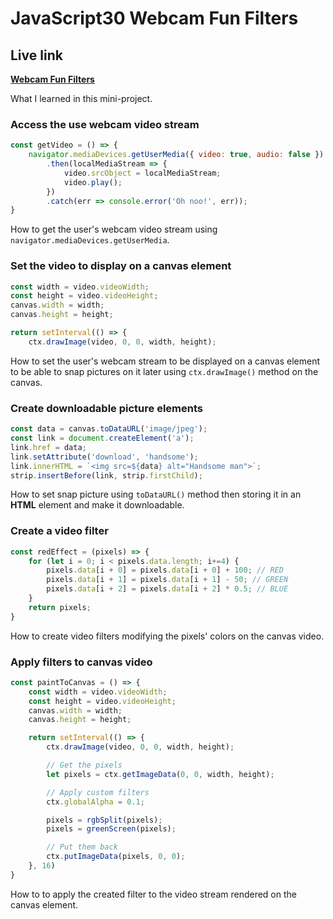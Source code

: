 # JavaScript30 Webcam Fun Filters

## Live link
**[Webcam Fun Filters](https://rawcdn.githack.com/Redvanisation/JavaScript-30/8d79b05822f186f92032da49b1ab84a5713d24de/19.Webcam-fun/index.html)**

What I learned in this mini-project.

### Access the use webcam video stream

``` javascript
const getVideo = () => {
    navigator.mediaDevices.getUserMedia({ video: true, audio: false })
        .then(localMediaStream => {
            video.srcObject = localMediaStream;
            video.play();
        })
        .catch(err => console.error('Oh noo!', err));
}
```
How to get the user's webcam video stream using `navigator.mediaDevices.getUserMedia`.

### Set the video to display on a canvas element

``` javascript
const width = video.videoWidth;
const height = video.videoHeight;
canvas.width = width;
canvas.height = height;

return setInterval(() => {
    ctx.drawImage(video, 0, 0, width, height);
```

How to set the user's webcam stream to be displayed on a canvas element to be able to snap pictures on it later using `ctx.drawImage()` method on the canvas.

### Create downloadable picture elements

``` JavaScript
const data = canvas.toDataURL('image/jpeg');
const link = document.createElement('a');
link.href = data;
link.setAttribute('download', 'handsome');
link.innerHTML = `<img src=${data} alt="Handsome man">`;
strip.insertBefore(link, strip.firstChild);
```

How to set snap picture using `toDataURL()` method then storing it in an **HTML** <a> element and make it downloadable.

### Create a video filter

``` JavaScript
const redEffect = (pixels) => {
    for (let i = 0; i < pixels.data.length; i+=4) {
        pixels.data[i + 0] = pixels.data[i + 0] + 100; // RED
        pixels.data[i + 1] = pixels.data[i + 1] - 50; // GREEN
        pixels.data[i + 2] = pixels.data[i + 2] * 0.5; // BLUE
    }
    return pixels;
}
```

How to create video filters modifying the pixels' colors on the canvas video.

### Apply filters to canvas video

``` JavaScript
const paintToCanvas = () => {
    const width = video.videoWidth;
    const height = video.videoHeight;
    canvas.width = width;
    canvas.height = height;

    return setInterval(() => {
        ctx.drawImage(video, 0, 0, width, height);

        // Get the pixels
        let pixels = ctx.getImageData(0, 0, width, height);

        // Apply custom filters
        ctx.globalAlpha = 0.1;

        pixels = rgbSplit(pixels);
        pixels = greenScreen(pixels);

        // Put them back
        ctx.putImageData(pixels, 0, 0);
    }, 16)
}
```

How to to apply the created filter to the video stream rendered on the canvas element.
